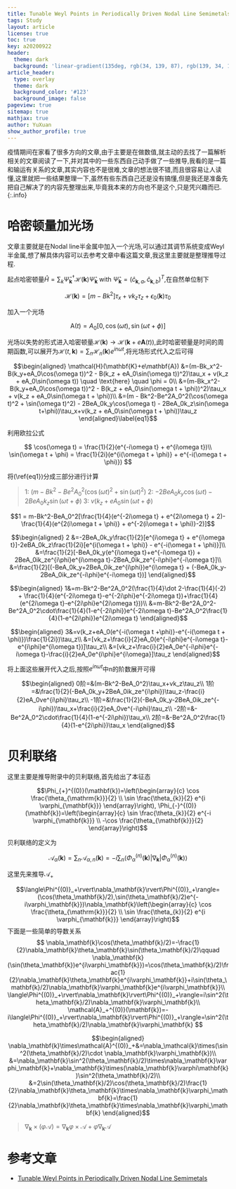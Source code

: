 ```yaml
---
title: Tunable Weyl Points in Periodically Driven Nodal Line Semimetals内容推导
tags: Study
layout: article
license: true
toc: true
key: a20200922
header:
  theme: dark
  background: 'linear-gradient(135deg, rgb(34, 139, 87), rgb(139, 34, 139))'
article_header:
  type: overlay
  theme: dark
  background_color: '#123'
  background_image: false
pageview: true
sitemap: true
mathjax: true
author: YuXuan
show_author_profile: true
---
```

疫情期间在家看了很多方向的文章,由于主要是在做数值,就主动的去找了一篇解析相关的文章阅读了一下,并对其中的一些东西自己动手做了一些推导,我看的是一篇和输运有关系的文章,其实内容也不是很难,文章的想法很不错,而且很容易让人读懂,这里就把一些结果整理一下,虽然有些东西自己还是没有搞懂,但是我还是准备先把自己解决了的内容先整理出来,毕竟我本来的方向也不是这个,只是凭兴趣而已.
{:.info}
<!--more-->
# 哈密顿量加光场
文章主要就是在Nodal line半金属中加入一个光场,可以通过其调节系统变成Weyl 半金属,想了解具体内容可以去参考文章中看这篇文章,我这里主要就是整理推导过程.

起点哈密顿量$\hat{H}=\sum_{k} \hat{\Psi}_{\mathbf{k}}^{\dagger} \mathcal{H}(\mathbf{k}) \hat{\Psi}_{\mathbf{k}} \text { with } \hat{\Psi}_{\mathbf{k}}=\left(\hat{c}_{\mathbf{k}, a}, \hat{c}_{\mathbf{k}, b}\right)^{T}$,在自然单位制下

$$\mathcal{H}(\mathbf{k})=\left[m-B k^{2}\right] \tau_{x}+v k_{z} \tau_{z}+\epsilon_{0}(\mathbf{k}) \tau_{0}$$

加入一个光场

$$\mathrm{A}(t)=A_0[0,\cos(\omega t),\sin(\omega t + \phi)]$$

光场以失势的形式进入哈密顿量$\mathcal{H}(\mathbf{k})\rightarrow\mathcal{H}(\mathbf{k}+e\mathbf{A}(t))$,此时哈密顿量是时间的周期函数,可以展开为$\mathcal{H}(t,\mathbf{k})=\sum_n\mathcal{H}_n(\mathbf{k})e^{in\omega t}$,将光场形式代入之后可得

$$\begin{aligned}
\mathcal{H}(\mathbf{K}+e\mathbf{A}) &=(m-Bk_x^2-B(k_y+eA_0\cos(\omega t))^2 - B(k_z + eA_0\sin(\omega t))^2)\tau_x + v(k_z + eA_0\sin(\omega t)) \quad \text{here} \quad \phi = 0\\
&=(m-Bk_x^2-B(k_y+eA_0\cos(\omega t))^2 - B(k_z + eA_0\sin(\omega t + \phi))^2)\tau_x + v(k_z + eA_0\sin(\omega t + \phi))\\
&=(m - Bk^2-Be^2A_0^2(\cos(\omega t)^2 + \sin(\omega t)^2) - 2BeA_0k_y\cos(\omega t) - 2BeA_0k_z\sin(\omega t+\phi))\tau_x+v(k_z + eA_0\sin(\omega t + \phi))\tau_z
\end{aligned}\label{eq1}$$

利用欧拉公式

$$
\cos(\omega t) = \frac{1}{2}(e^{-i\omega t} + e^{i\omega t})\\
\sin(\omega t + \phi) = \frac{1}{2i}(e^{i(\omega t + \phi)} + e^{-i(\omega t + \phi)})
$$

将(\ref{eq1})分成三部分进行计算
>1: $(m - Bk^2-Be^2A_0^2(\cos(\omega t)^2 + \sin(\omega t)^2)$
>2: $- 2BeA_0k_y\cos(\omega t) - 2BeA_0k_z\sin(\omega t+\phi)$
>3: $v(k_z + eA_0\sin(\omega t + \phi)$

$$1 = m-Bk^2-BeA_0^2[\frac{1}{4}(e^{-2i\omega t} + e^{2i\omega t} + 2)- \frac{1}{4}(e^{2(i\omega t + \phi)} + e^{-2(i\omega t + \phi)}-2)]$$

$$\begin{aligned}
2 &=-2BeA_0k_y\frac{1}{2}[e^{i\omega t} + e^{i\omega t}]-2eBA_0k_z\frac{1}{2i}[e^{i(\omega t + \phi)} - e^{-i(\omega t + \phi)}]\\
&=\frac{1}{2}[-BeA_0k_y(e^{i\omega t}+e^{-i\omega t}) + 2BeA_0ik_ze^{i\phi}e^{i\omega t}-2BeA_0ik_ze^{-i\phi}e^{-i\omega t}]\\
&=\frac{1}{2}[(-BeA_0k_y+2BeA_0ik_ze^{i\phi})e^{i\omega t} + (-BeA_0k_y-2BeA_0ik_ze^{-i\phi}e^{-i\omega t})]
\end{aligned}$$

$$\begin{aligned}
1&=m-Bk^2-Be^2A_0^2(\frac{1}{4}\dot 2-\frac{1}{4}(-2) + \frac{1}{4}(e^{-2i\omega t}-e^{-2i\phi}e^{-2i\omega t})+\frac{1}{4}(e^{2i\omega t}-e^{2i\phi}e^{2i\omega t}))\\
&=m-Bk^2-Be^2A_0^2-Be^2A_0^2\cdot\frac{1}{4}(1-e^{-2i\phi})e^{-2i\omega t}-Be^2A_0^2\frac{1}{4}(1-e^{2i\phi})e^{2i\omega t}
\end{aligned}$$

$$\begin{aligned}
3&=v(k_z+eA_0(e^{-i(\omega t +\phi)}-e^{-i(\omega t + \phi)})\frac{1}{2i})\tau_z\\
&=[vk_z+\frac{i}{2}eA_0(e^{-i\phi}e^{-i\omega t}-e^{i\phi}e^{i\omega t})]\tau_z\\
&=[vk_z+\frac{i}{2}eA_0e^{-i\phi}e^{-i\omega t}-\frac{i}{2}eA_0e^{i\phi}e^{i\omega}]\tau_z
\end{aligned}$$

将上面这些展开代入之后,按照$e^{in\omega t}$中n的阶数展开可得

$$\begin{aligned}
0阶=&(m-Bk^2-BeA_0^2)\tau_x+vk_z\tau_z\\
1阶=&\frac{1}{2}(-BeA_0k_y+2BeA_0ik_ze^{i\phi})\tau_z-\frac{i}{2}eA_0ve^{i\phi}\tau_z\\
-1阶=&\frac{1}{2}(-BeA_0k_y-2BeA_0ik_ze^{-i\phi})\tau_x+\frac{i}{2}eA_0ve^{-i\phi}\tau_z\\
-2阶=&-Be^2A_0^2\cdot\frac{1}{4}(1-e^{-2i\phi})\tau_x\\
2阶=&-Be^2A_0^2\frac{1}{4}(1-e^{2i\phi})\tau_x
\end{aligned}$$

# 贝利联络
这里主要是推导附录中的贝利联络,首先给出了本征态

$$\Phi_{+}^{(0)}(\mathbf{k})=\left(\begin{array}{c}
\cos \frac{\theta_{\mathrm{k}}}{2} \\
\sin \frac{\theta_{k}}{2} e^{i \varphi_{\mathbf{k}}}
\end{array}\right), \Phi_{-}^{(0)}(\mathbf{k})=\left(\begin{array}{c}
\sin \frac{\theta_{k}}{2} e^{-i \varphi_{\mathbf{k}}} \\
-\cos \frac{\theta_{\mathbf{k}}}{2}
\end{array}\right)$$

贝利联络的定义为

$$\mathcal{A}_{\alpha}(\mathbf{k})=\sum_{n} \mathcal{A}_{\alpha, n}(\mathbf{k})=-i \sum_{n}\left\langle\Phi_{\alpha}^{(n)}(\mathbf{k})\left|\nabla_{\mathbf{k}}\right| \Phi_{\alpha}^{(n)}(\mathbf{k})\right\rangle$$

这里先来推导$\mathcal{A}_{+}$

$$\langle\Phi^{(0)}_+\rvert\nabla_\mathbf{k}\rvert\Phi^{(0)}_+\rangle=(\cos(\theta_\mathbf{k}/2),\sin(\theta_\mathbf{k}/2)e^{-i\varphi_\mathbf{k}})\nabla_\mathbf{k}\left(\begin{array}{c}
\cos \frac{\theta_{\mathrm{k}}}{2} \\
\sin \frac{\theta_{k}}{2} e^{i \varphi_{\mathbf{k}}}
\end{array}\right)$$
下面是一些简单的导数关系
$$
\nabla_\mathbf{k}\cos(\theta_\mathbf{k}/2)=-\frac{1}{2}\nabla_\mathbf{k}\theta_\mathbf{k}\sin(\theta_\mathbf{k}/2)\qquad \nabla_\mathbf{k}(\sin(\theta_\mathbf{k})e^{i\varphi_\mathbf{k}})=\cos(\theta_\mathbf{k}/2)\frac{1}{2}\nabla_\mathbf{k}\theta_\mathbf{k}e^{i\varphi_\mathbf{k}}+i\sin(\theta_\mathbf{k}/2)\nabla_\mathbf{k}\varphi_\mathbf{k}e^{i\varphi_\mathbf{k}}\\
\langle\Phi^{(0)}_+\rvert\nabla_\mathbf{k}\rvert\Phi^{(0)}_+\rangle=i\sin^2(\theta_\mathbf{k}/2)\nabla_\mathbf{k}\varphi_\mathbf{k}\\
\mathcal{A}_+^{(0)}(\mathbf{k})=-i\langle\Phi^{(0)}_+\rvert\nabla_\mathbf{k}\rvert\Phi^{(0)}_+\rangle=\sin^2(\theta_\mathbf{k}/2)\nabla_\mathbf{k}\varphi_\mathbf{k}
$$

$$\begin{aligned}
\nabla_\mathbf{k}\times\mathcal{A}^{(0)}_+&=\nabla_\mathcal{k}\times(\sin^2(\theta_\mathbf{k}/2)\cdot  \nabla_\mathbf{k}\varphi_\mathbf{k})\\
&=\nabla_\mathbf{k}\sin^2(\theta_\mathbf{k}/2)\times\nabla_\mathbf{k}\varphi_\mathbf{k}+\nabla_\mathbf{k}\times(\nabla_\mathbf{k}\varphi\mathbf{k})\sin^2(\theta_\mathbf{k}/2)\\
&=2\sin(\theta_\mathbf{k}/2)\cos(\theta_\mathbf{k}/2)\frac{1}{2}\nabla_\mathbf{k}\theta_\mathbf{k}\times\nabla_\mathbf{k}\varphi_\mathbf{k}=\frac{1}{2}\nabla_\mathbf{k}\theta_\mathbf{k}\times\nabla_\mathbf{k}\varphi_\mathbf{k}
\end{aligned}$$

> $\nabla_\mathbf{k}\times(\varphi\mathcal{A})=\nabla_\mathbf{k}\varphi\times \mathcal{A}+\varphi\nabla_\mathbf{k}\mathcal{A}$

# 参考文章
- [Tunable Weyl Points in Periodically Driven Nodal Line Semimetals](https://journals.aps.org/prl/abstract/10.1103/PhysRevLett.117.087402)